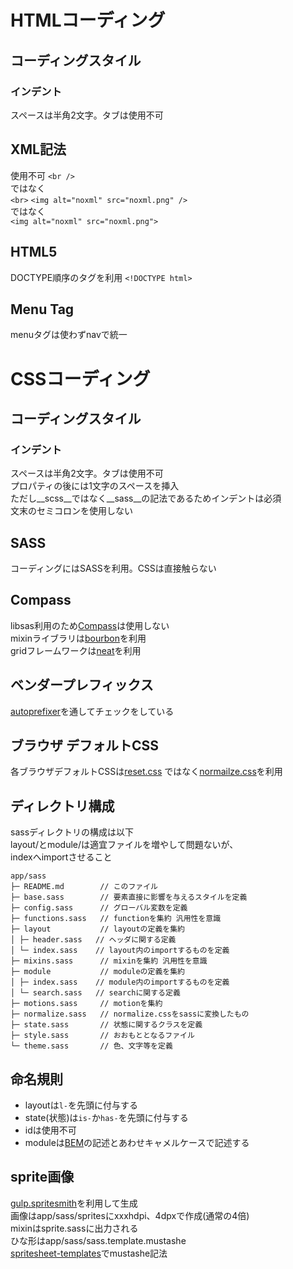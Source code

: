 # HTMLコーディング

## コーディングスタイル
### インデント
スペースは半角2文字。タブは使用不可

## XML記法
使用不可
`<br />`  
ではなく  
`<br>`
`<img alt="noxml" src="noxml.png" />`  
ではなく  
`<img alt="noxml" src="noxml.png">`

## HTML5
DOCTYPE順序のタグを利用
`<!DOCTYPE html>`

## Menu Tag
menuタグは使わずnavで統一


# CSSコーディング

## コーディングスタイル
### インデント
スペースは半角2文字。タブは使用不可  
プロパティの後には1文字のスペースを挿入  
ただし__scss__ではなく__sass__の記法であるためインデントは必須  
文末のセミコロンを使用しない

## SASS
コーディングにはSASSを利用。CSSは直接触らない

## Compass
libsas利用のため[Compass][l-01]は使用しない  
mixinライブラリは[bourbon][l-02]を利用  
gridフレームワークは[neat][l-03]を利用

## ベンダープレフィックス
[autoprefixer][l-06]を通してチェックをしている

## ブラウザ デフォルトCSS
各ブラウザデフォルトCSSは[reset.css][l-04]
ではなく[normailze.css][l-05]を利用

## ディレクトリ構成
sassディレクトリの構成は以下  
layout/とmodule/は適宜ファイルを増やして問題ないが、  
indexへimportさせること
``` app/sass
app/sass
├─ README.md        // このファイル
├─ base.sass        // 要素直接に影響を与えるスタイルを定義
├─ config.sass      // グローバル変数を定義
├─ functions.sass   // functionを集約 汎用性を意識
├─ layout           // layoutの定義を集約
│ ├─ header.sass   // ヘッダに関する定義
│ └─ index.sass    // layout内のimportするものを定義
├─ mixins.sass      // mixinを集約 汎用性を意識
├─ module           // moduleの定義を集約
│ ├─ index.sass    // module内のimportするものを定義
│ └─ search.sass   // searchに関する定義
├─ motions.sass     // motionを集約
├─ normalize.sass   // normalize.cssをsassに変換したもの
├─ state.sass       // 状態に関するクラスを定義
├─ style.sass       // おおもととなるファイル
└─ theme.sass       // 色、文字等を定義
```
## 命名規則
* layoutは`l-`を先頭に付与する
* state(状態)は`is-`か`has-`を先頭に付与する
* idは使用不可
* moduleは[BEM][l-07]の記述とあわせキャメルケースで記述する

## sprite画像
[gulp.spritesmith][l-08]を利用して生成  
画像はapp/sass/spritesにxxxhdpi、4dpxで作成(通常の4倍)  
mixinはsprite.sassに出力される  
ひな形はapp/sass/sass.template.mustashe  
[spritesheet-templates][l-09]でmustashe記法  



[l-01]: http://compass-style.org/
[l-02]: http://bourbon.io/
[l-03]: http://neat.bourbon.io/
[l-04]: http://yuilibrary.com/yui/docs/cssreset/
[l-05]: http://necolas.github.io/normalize.css/
[l-06]: https://github.com/postcss/autoprefixer
[l-07]: https://en.bem.info/
[l-08]: https://github.com/twolfson/gulp.spritesmith
[l-09]: https://github.com/twolfson/spritesheet-templates

